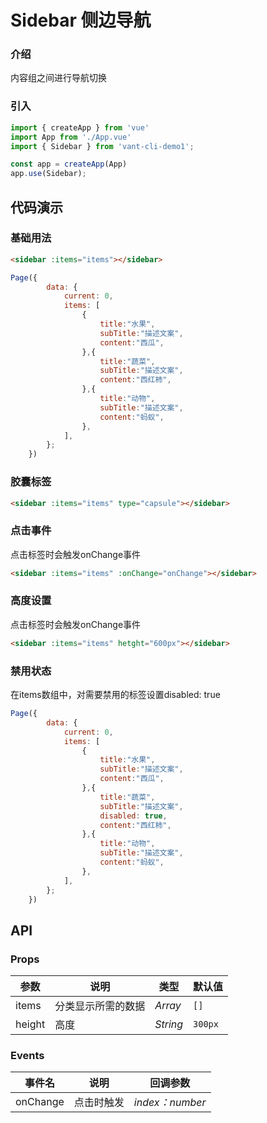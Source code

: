 # Sidebar 侧边导航

### 介绍

内容组之间进行导航切换

### 引入

```js
import { createApp } from 'vue'
import App from './App.vue'
import { Sidebar } from 'vant-cli-demo1';

const app = createApp(App)
app.use(Sidebar);
```

## 代码演示

### 基础用法

```html
<sidebar :items="items"></sidebar>
```
```js
Page({
        data: {
            current: 0,
            items: [
                {
                    title:"水果",
                    subTitle:"描述文案",
                    content:"西瓜",
                },{
                    title:"蔬菜",
                    subTitle:"描述文案",
                    content:"西红柿",
                },{
                    title:"动物",
                    subTitle:"描述文案",
                    content:"蚂蚁",
                },
            ],
        };
    })
```

### 胶囊标签

```html
<sidebar :items="items" type="capsule"></sidebar>
```
### 点击事件

点击标签时会触发onChange事件
```html
<sidebar :items="items" :onChange="onChange"></sidebar>
```
### 高度设置

点击标签时会触发onChange事件
```html
<sidebar :items="items" hetght="600px"></sidebar>
```
### 禁用状态

在items数组中，对需要禁用的标签设置disabled: true
```js
Page({
        data: {
            current: 0,
            items: [
                {
                    title:"水果",
                    subTitle:"描述文案",
                    content:"西瓜",
                },{
                    title:"蔬菜",
                    subTitle:"描述文案",
                    disabled: true,
                    content:"西红柿",
                },{
                    title:"动物",
                    subTitle:"描述文案",
                    content:"蚂蚁",
                },
            ],
        };
    })
```
## API

### Props

| 参数          | 说明     | 类型     | 默认值    |
| ------------- | -------- | -------- | --------- |
| items  | 分类显示所需的数据 | _Array_ | `[]`     |
| height  | 高度 | _String_ | `300px`   |

### Events

| 事件名 | 说明       | 回调参数            |
| ------ | ---------- | ------------------- |
| onChange  | 点击时触发 | _index：number_ |

